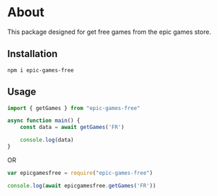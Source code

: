 # About
This package designed for get free games from the epic games store.

## Installation

``npm i epic-games-free``

## Usage 

```typescript
import { getGames } from "epic-games-free"

async function main() {
    const data = await getGames('FR')

    console.log(data)
}
```
OR

```javascript
var epicgamesfree = require("epic-games-free")

console.log(await epicgamesfree.getGames('FR'))
```